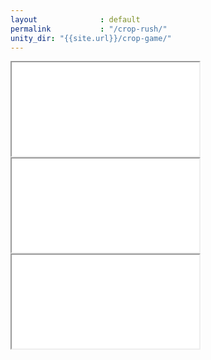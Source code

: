 ```yaml
---
layout              : default
permalink           : "/crop-rush/"
unity_dir: "{{site.url}}/crop-game/"
---
```




<iframe src="{{site.url}}/crop-game/index.html"></iframe>

<iframe src="{{site.url}}/crop-game-2/index.html"></iframe>

<iframe src="{{site.url}}/crop-game-3/index.html"></iframe>